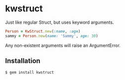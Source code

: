 # kwstruct

Just like regular Struct, but uses keyword arguments.

```ruby
Person = KwStruct.new(:name, :age)
sammy = Person.new(name: 'Sammy', age: 30)
```

Any non-existent arguments will raise an ArgumentError.

## Installation

    $ gem install kwstruct
